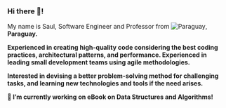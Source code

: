 ### Hi there 👋!

My name is Saul, Software Engineer and Professor from <img class="circle" src = "images/py.svg" alt="Paraguay"/>, <b>Paraguay<b>.

Experienced in creating high-quality code considering the best coding practices, architectural patterns, and performance. Experienced in leading small development teams using agile methodologies.

Interested in devising a better problem-solving method for challenging tasks, and learning new technologies and tools if the need arises.



🔭 I’m currently working on eBook on Data Structures and Algorithms!